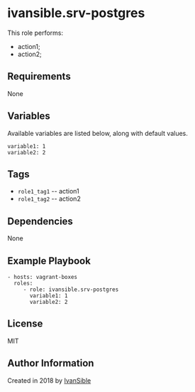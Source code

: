 # ivansible.srv-postgres
This role performs:
 - action1;
 - action2;


## Requirements

None


## Variables

Available variables are listed below, along with default values.

    variable1: 1
    variable2: 2


## Tags

- `role1_tag1` -- action1
- `role1_tag2` -- action2


## Dependencies

None


## Example Playbook

    - hosts: vagrant-boxes
      roles:
         - role: ivansible.srv-postgres
           variable1: 1
           variable2: 2


## License

MIT

## Author Information

Created in 2018 by [IvanSible](https://github.com/ivansible)
